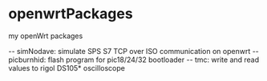 openwrtPackages
===============

my openWrt packages

-- simNodave: simulate SPS S7 TCP over ISO communication on openwrt
-- picburnhid: flash program for pic18/24/32 bootloader
-- tmc: write and read values to rigol DS105* oscilloscope 
